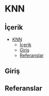 # KNN

## İçerik
- [KNN](#knn)
  - [İçerik](#i̇çerik)
  - [Giriş](#giriş)
  - [Referanslar](#referanslar)

## Giriş

## Referanslar
